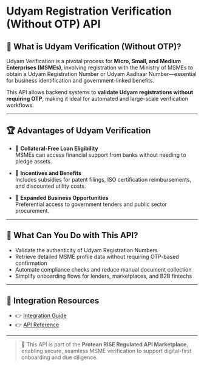 # Udyam Registration Verification (Without OTP) API

## 📘 What is Udyam Verification (Without OTP)?

Udyam Verification is a pivotal process for **Micro, Small, and Medium Enterprises (MSMEs)**, involving registration with the Ministry of MSMEs to obtain a Udyam Registration Number or Udyam Aadhaar Number—essential for business identification and government-linked benefits.

This API allows backend systems to **validate Udyam registrations without requiring OTP**, making it ideal for automated and large-scale verification workflows.

---

## 🏆 Advantages of Udyam Verification

- 🏦 **Collateral-Free Loan Eligibility**  
  MSMEs can access financial support from banks without needing to pledge assets.

- 🎁 **Incentives and Benefits**  
  Includes subsidies for patent filings, ISO certification reimbursements, and discounted utility costs.

- 🚀 **Expanded Business Opportunities**  
  Preferential access to government tenders and public sector procurement.

---

## 💼 What Can You Do with This API?

- Validate the authenticity of Udyam Registration Numbers  
- Retrieve detailed MSME profile data without requiring OTP-based confirmation  
- Automate compliance checks and reduce manual document collection  
- Simplify onboarding flows for lenders, marketplaces, and B2B fintechs

---

## 🔗 Integration Resources

- 👉 [Integration Guide](https://docs.risewithprotean.io/47/integration-guide)  
- 👉 [API Reference](https://docs.risewithprotean.io/47/api-reference)

---

> 📌 This API is part of the **Protean RISE Regulated API Marketplace**, enabling secure, seamless MSME verification to support digital-first onboarding and due diligence.
